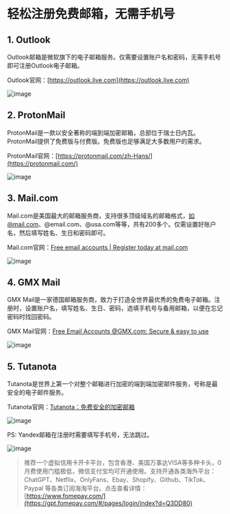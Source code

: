 # 轻松注册免费邮箱，无需手机号

## 1. Outlook
Outlook邮箱是微软旗下的电子邮箱服务。仅需要设置账户名和密码，无需手机号即可注册Outlook电子邮箱。

Outlook官网：[https://outlook.live.com](https://outlook.live.com)

![image](https://github.com/rabnawazsahib035/Free-Mail/assets/169972084/8171ed9b-1a48-49b5-af5d-9bbf3fe1154a)


## 2. ProtonMail
ProtonMail是一款以安全著称的端到端加密邮箱，总部位于瑞士日内瓦。ProtonMail提供了免费版与付费版。免费版也足够满足大多数用户的需求。

ProtonMail官网：[https://protonmail.com/zh-Hans/](https://protonmail.com/)

![image](https://github.com/rabnawazsahib035/Free-Mail/assets/169972084/5b3cb428-f29b-4e4f-9d65-9def58fab1a9)


## 3. Mail.com
Mail.com是美国最大的邮箱服务商，支持很多顶级域名的邮箱格式，如@mail.com、@email.com、@usa.com等等，共有200多个。仅需设置好账户名，然后填写姓名、生日和密码即可。

Mail.com官网：[Free email accounts | Register today at mail.com](https://www.mail.com/)

![image](https://github.com/rabnawazsahib035/Free-Mail/assets/169972084/6002d312-d30f-4899-ba5a-0fcba488f137)


## 4. GMX Mail
GMX Mail是一家德国邮箱服务商，致力于打造全世界最优秀的免费电子邮箱。注册时，设置账户名，填写姓名、生日、密码，选填手机号与备用邮箱，以便在忘记密码时找回密码。

GMX Mail官网：[Free Email Accounts @GMX.com: Secure & easy to use](https://www.gmx.com/)

![image](https://github.com/rabnawazsahib035/Free-Mail/assets/169972084/1db3d594-ac13-4d41-87b9-d290307e1357)


## 5. Tutanota
Tutanota是世界上第一个对整个邮箱进行加密的端到端加密邮件服务，号称是最安全的电子邮件服务。

Tutanota官网：[Tutanota：免费安全的加密邮箱](https://tutanota.com/zh_hans/)

![image](https://github.com/rabnawazsahib035/Free-Mail/assets/169972084/4b115834-8ccb-42b9-bc0d-3ee6d3e8fa5a)


PS: Yandex邮箱在注册时需要填写手机号，无法跳过。

![image](https://github.com/rabnawazsahib035/Free-Mail/assets/169972084/5752dcca-0468-435c-a476-e179d5bbcdda)


> 推荐一个虚拟信用卡开卡平台，包含香港、美国万事达VISA等多种卡头，0月费使用门槛极低，微信支付宝均可开通使用。支持开通各类海外平台：ChatGPT、Netflix、OnlyFans、Ebay、Shopify、Github、TikTok、Paypal 等各类订阅海淘平台。点击查看详情：[https://www.fomepay.com/](https://gpt.fomepay.com/#/pages/login/index?d=Q3DD80)
